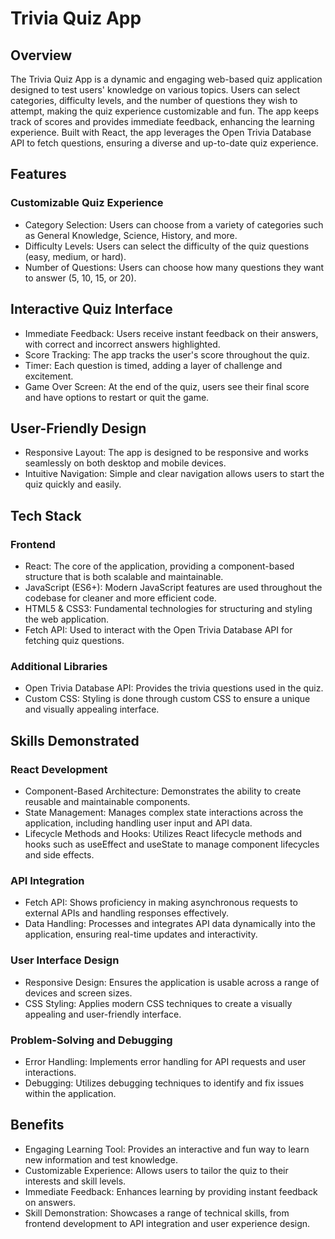 <h3>
<h1>Trivia Quiz App</h1>

<h2>Overview</h2>

The Trivia Quiz App is a dynamic and engaging web-based quiz application designed to test users' knowledge on various topics. Users can select categories, difficulty levels, and the number of questions they wish to attempt, making the quiz experience customizable and fun. The app keeps track of scores and provides immediate feedback, enhancing the learning experience. Built with React, the app leverages the Open Trivia Database API to fetch questions, ensuring a diverse and up-to-date quiz experience.

<h2>Features</h2>

<h3>Customizable Quiz Experience</h3>

<ul>
<li>Category Selection: Users can choose from a variety of categories such as General Knowledge, Science, History, and more.</li>
<li>Difficulty Levels: Users can select the difficulty of the quiz questions (easy, medium, or hard).</li>
<li>Number of Questions: Users can choose how many questions they want to answer (5, 10, 15, or 20).</li>
</ul>

<h2>Interactive Quiz Interface</h2>
<ul>
<li>Immediate Feedback: Users receive instant feedback on their answers, with correct and incorrect answers highlighted.</li>
<li>Score Tracking: The app tracks the user's score throughout the quiz.</li>
<li>Timer: Each question is timed, adding a layer of challenge and excitement.</li>
<li>Game Over Screen: At the end of the quiz, users see their final score and have options to restart or quit the game.</li>
</ul>

<h2>User-Friendly Design</h2>

<ul>
<li>Responsive Layout: The app is designed to be responsive and works seamlessly on both desktop and mobile devices.</li>
<li>Intuitive Navigation: Simple and clear navigation allows users to start the quiz quickly and easily.</li>
</ul>

<h2>Tech Stack</h2>

<h3>Frontend</h3>
<ul>
<li>React: The core of the application, providing a component-based structure that is both scalable and maintainable.</li>
<li>JavaScript (ES6+): Modern JavaScript features are used throughout the codebase for cleaner and more efficient code.</li>
<li>HTML5 & CSS3: Fundamental technologies for structuring and styling the web application.</li>
<li>Fetch API: Used to interact with the Open Trivia Database API for fetching quiz questions.</li>
</ul>

<h3>Additional Libraries</h3>
<ul>
<li>Open Trivia Database API: Provides the trivia questions used in the quiz.</li>
<li>Custom CSS: Styling is done through custom CSS to ensure a unique and visually appealing interface.</li>
</ul>

<h2>Skills Demonstrated</h2>

<h3>React Development</h3>
<ul>  
<li>Component-Based Architecture: Demonstrates the ability to create reusable and maintainable components.</li>
<li>State Management: Manages complex state interactions across the application, including handling user input and API data.</li>
<li>Lifecycle Methods and Hooks: Utilizes React lifecycle methods and hooks such as useEffect and useState to manage component lifecycles and side effects.</li>
</ul>

<h3>API Integration</h3>
<ul>
<li>Fetch API: Shows proficiency in making asynchronous requests to external APIs and handling responses effectively.</li>
<li> Data Handling: Processes and integrates API data dynamically into the application, ensuring real-time updates and interactivity.</li>
</ul>

<h3>User Interface Design</h3>
<ul>
<li>Responsive Design: Ensures the application is usable across a range of devices and screen sizes.</li>
<li>CSS Styling: Applies modern CSS techniques to create a visually appealing and user-friendly interface.</li>
</ul>

<h3>Problem-Solving and Debugging</h3>
<ul> 
<li>Error Handling: Implements error handling for API requests and user interactions.</li>
<li>Debugging: Utilizes debugging techniques to identify and fix issues within the application.</li>
</ul>  

<h2>Benefits</h2>
<ul>
<li>Engaging Learning Tool: Provides an interactive and fun way to learn new information and test knowledge.</li>
<li>Customizable Experience: Allows users to tailor the quiz to their interests and skill levels.</li>
<li>Immediate Feedback: Enhances learning by providing instant feedback on answers.</li>
<li>Skill Demonstration: Showcases a range of technical skills, from frontend development to API integration and user experience design.</li>
</ul>

</h3>
